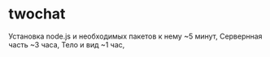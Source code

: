 # twochat
Установка node.js и необходимых пакетов к нему ~5 минут,
Сервернная часть ~3 часа,
Тело и вид ~1 час,
